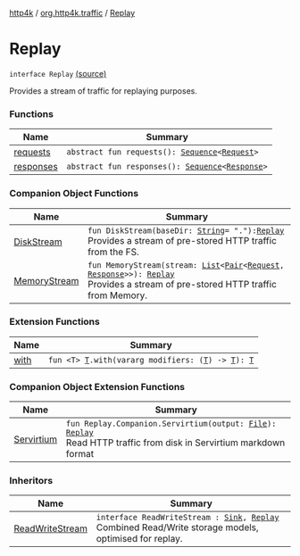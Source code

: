 [http4k](../../index.md) / [org.http4k.traffic](../index.md) / [Replay](./index.md)

# Replay

`interface Replay` [(source)](https://github.com/http4k/http4k/blob/master/http4k-core/src/main/kotlin/org/http4k/traffic/Replay.kt#L12)

Provides a stream of traffic for replaying purposes.

### Functions

| Name | Summary |
|---|---|
| [requests](requests.md) | `abstract fun requests(): `[`Sequence`](https://kotlinlang.org/api/latest/jvm/stdlib/kotlin.sequences/-sequence/index.html)`<`[`Request`](../../org.http4k.core/-request/index.md)`>` |
| [responses](responses.md) | `abstract fun responses(): `[`Sequence`](https://kotlinlang.org/api/latest/jvm/stdlib/kotlin.sequences/-sequence/index.html)`<`[`Response`](../../org.http4k.core/-response/index.md)`>` |

### Companion Object Functions

| Name | Summary |
|---|---|
| [DiskStream](-disk-stream.md) | `fun DiskStream(baseDir: `[`String`](https://kotlinlang.org/api/latest/jvm/stdlib/kotlin/-string/index.html)` = "."): `[`Replay`](./index.md)<br>Provides a stream of pre-stored HTTP traffic from the FS. |
| [MemoryStream](-memory-stream.md) | `fun MemoryStream(stream: `[`List`](https://kotlinlang.org/api/latest/jvm/stdlib/kotlin.collections/-list/index.html)`<`[`Pair`](https://kotlinlang.org/api/latest/jvm/stdlib/kotlin/-pair/index.html)`<`[`Request`](../../org.http4k.core/-request/index.md)`, `[`Response`](../../org.http4k.core/-response/index.md)`>>): `[`Replay`](./index.md)<br>Provides a stream of pre-stored HTTP traffic from Memory. |

### Extension Functions

| Name | Summary |
|---|---|
| [with](../../org.http4k.core/with.md) | `fun <T> `[`T`](../../org.http4k.core/with.md#T)`.with(vararg modifiers: (`[`T`](../../org.http4k.core/with.md#T)`) -> `[`T`](../../org.http4k.core/with.md#T)`): `[`T`](../../org.http4k.core/with.md#T) |

### Companion Object Extension Functions

| Name | Summary |
|---|---|
| [Servirtium](../-servirtium.md) | `fun Replay.Companion.Servirtium(output: `[`File`](https://docs.oracle.com/javase/9/docs/api/java/io/File.html)`): `[`Replay`](./index.md)<br>Read HTTP traffic from disk in Servirtium markdown format |

### Inheritors

| Name | Summary |
|---|---|
| [ReadWriteStream](../-read-write-stream/index.md) | `interface ReadWriteStream : `[`Sink`](../-sink/index.md)`, `[`Replay`](./index.md)<br>Combined Read/Write storage models, optimised for replay. |

